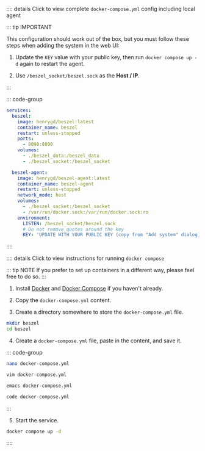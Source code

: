 :::: details Click to view complete `docker-compose.yml` config including local agent

::: tip IMPORTANT

This configuration should work out of the box, but you must follow these steps when adding the system in the web UI:

1. Update the `KEY` value with your public key, then run `docker compose up -d` again to restart the agent.

2. Use `/beszel_socket/beszel.sock` as the **Host / IP**.

:::

::: code-group

```yaml [docker-compose.yml]
services:
  beszel:
    image: henrygd/beszel:latest
    container_name: beszel
    restart: unless-stopped
    ports:
      - 8090:8090
    volumes:
      - ./beszel_data:/beszel_data
      - ./beszel_socket:/beszel_socket

  beszel-agent:
    image: henrygd/beszel-agent:latest
    container_name: beszel-agent
    restart: unless-stopped
    network_mode: host
    volumes:
      - ./beszel_socket:/beszel_socket
      - /var/run/docker.sock:/var/run/docker.sock:ro
    environment:
      LISTEN: /beszel_socket/beszel.sock
      # Do not remove quotes around the key
      KEY: 'UPDATE WITH YOUR PUBLIC KEY (copy from "Add system" dialog)'
```

::::

:::: details Click to view instructions for running `docker compose`

::: tip NOTE
If you prefer to set up containers in a different way, please feel free to do so.
:::

1. Install [Docker](https://docs.docker.com/engine/install/) and [Docker Compose](https://docs.docker.com/compose/install/) if you haven't already.

2. Copy the `docker-compose.yml` content.

3. Create a directory somewhere to store the `docker-compose.yml` file.

```bash
mkdir beszel
cd beszel
```

4. Create a `docker-compose.yml` file, paste in the content, and save it.

::: code-group

```bash [nano]
nano docker-compose.yml
```

```bash [vim]
vim docker-compose.yml
```

```bash [emacs]
emacs docker-compose.yml
```

```bash [vscode]
code docker-compose.yml
```

:::

5. Start the service.

```bash
docker compose up -d
```

::::
